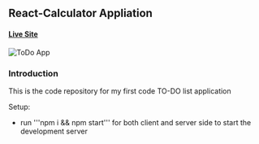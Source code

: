 ## React-Calculator Appliation

#### [Live Site](https://frenetiks-to-do-list.netlify.app/)

![ToDo App](https://i.ibb.co/mb3wZhK/todoapp.png)

### Introduction
This is the code repository for my first code TO-DO list application

Setup:
- run '''npm i && npm start''' for both client and server side to start the development server
